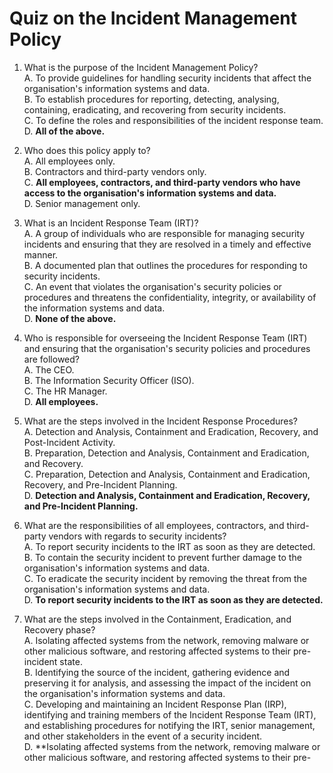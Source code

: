 # Quiz on the Incident Management Policy

1. What is the purpose of the Incident Management Policy?<br>
   A. To provide guidelines for handling security incidents that affect the organisation's information systems and data.<br>
   B. To establish procedures for reporting, detecting, analysing, containing, eradicating, and recovering from security incidents.<br>
   C. To define the roles and responsibilities of the incident response team.<br>
   D. **All of the above.**<br>

2. Who does this policy apply to?<br>
   A. All employees only.<br>
   B. Contractors and third-party vendors only.<br>
   C. **All employees, contractors, and third-party vendors who have access to the organisation's information systems and data.**<br>
   D. Senior management only.<br>

3. What is an Incident Response Team (IRT)?<br>
   A. A group of individuals who are responsible for managing security incidents and ensuring that they are resolved in a timely and effective manner.<br>
   B. A documented plan that outlines the procedures for responding to security incidents.<br>
   C. An event that violates the organisation's security policies or procedures and threatens the confidentiality, integrity, or availability of the information systems and data.<br>
   D. **None of the above.**<br>

4. Who is responsible for overseeing the Incident Response Team (IRT) and ensuring that the organisation's security policies and procedures are followed?<br>
   A. The CEO.<br>
   B. The Information Security Officer (ISO).<br>
   C. The HR Manager.<br>
   D. **All employees.**<br>

5. What are the steps involved in the Incident Response Procedures?<br>
   A. Detection and Analysis, Containment and Eradication, Recovery, and Post-Incident Activity.<br>
   B. Preparation, Detection and Analysis, Containment and Eradication, and Recovery.<br>
   C. Preparation, Detection and Analysis, Containment and Eradication, Recovery, and Pre-Incident Planning.<br>
   D. **Detection and Analysis, Containment and Eradication, Recovery, and Pre-Incident Planning.**<br>

6. What are the responsibilities of all employees, contractors, and third-party vendors with regards to security incidents?<br>
   A. To report security incidents to the IRT as soon as they are detected.<br>
   B. To contain the security incident to prevent further damage to the organisation's information systems and data.<br>
   C. To eradicate the security incident by removing the threat from the organisation's information systems and data.<br>
   D. **To report security incidents to the IRT as soon as they are detected.**<br>

7. What are the steps involved in the Containment, Eradication, and Recovery phase?<br>
   A. Isolating affected systems from the network, removing malware or other malicious software, and restoring affected systems to their pre-incident state.<br>
   B. Identifying the source of the incident, gathering evidence and preserving it for analysis, and assessing the impact of the incident on the organisation's information systems and data.<br>
   C. Developing and maintaining an Incident Response Plan (IRP), identifying and training members of the Incident Response Team (IRT), and establishing procedures for notifying the IRT, senior management, and other stakeholders in the event of a security incident.<br>
   D. **Isolating affected systems from the network, removing malware or other malicious software, and restoring affected systems to their pre-
